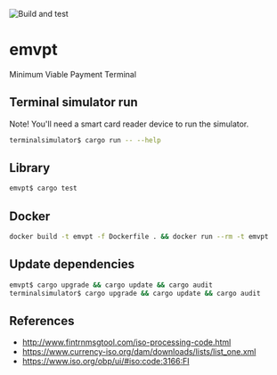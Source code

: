![Build and test](https://github.com/mrautio/emvpt/workflows/Docker%20Image%20CI/badge.svg)

# emvpt

Minimum Viable Payment Terminal

## Terminal simulator run

Note! You'll need a smart card reader device to run the simulator.

```sh
terminalsimulator$ cargo run -- --help
```

## Library

```sh
emvpt$ cargo test
```

## Docker

```sh
docker build -t emvpt -f Dockerfile . && docker run --rm -t emvpt
```

## Update dependencies

```sh
emvpt$ cargo upgrade && cargo update && cargo audit
terminalsimulator$ cargo upgrade && cargo update && cargo audit
```

## References

* http://www.fintrnmsgtool.com/iso-processing-code.html
* https://www.currency-iso.org/dam/downloads/lists/list_one.xml
* https://www.iso.org/obp/ui/#iso:code:3166:FI
